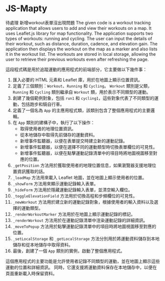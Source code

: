 # JS-Mapty
待處理 新增workout表單沒出現問題
The given code is a workout tracking application that allows users 
to add and view their workouts on a map. 
It uses Leaflet.js library for map functionality. 
The application supports two types of workouts: running and cycling. 
The user can input the details of their workout, such as distance, duration, cadence, 
and elevation gain. The application then displays the workout on the map as a marker 
and also lists it in the workout list. The workouts are stored in local storage, 
allowing the user to retrieve their previous workouts even after refreshing the page.

這段程式碼是用於追蹤運動的應用程式的前端部分，它主要做以下幾件事：

1. 匯入必要的 HTML 元素和 Leaflet 庫，用於在地圖上顯示位置資訊。
2. 定義了三個類別：`Workout`、`Running` 和 `Cycling`。 `Workout` 類別是父類，`Running` 和 `Cycling` 類別繼承自 `Workout` 類，用於表示不同類型的運動。
3. 創建了幾個範例對象，包括 `run1` 和 `cycling1`，這些對象代表了不同類型的運動，包括跑步和騎自行車。
4. 定義了一個名為 `App` 的主應用程式類，該類別包含了整個應用程式的主要邏輯。
5. 在 `App` 類別的建構子中，執行了以下操作：
    - 取得使用者的地理位置資訊。
    - 從本地儲存中取得先前儲存的運動資料。
    - 新增事件監聽器，以便在表單提交時建立新的運動記錄。
    - 新增事件監聽器，以便在選擇不同的運動類型時切換表單欄位的可見性。
    - 新增事件監聽器，以便在點擊運動記錄清單中的項目時將地圖視圖移至對應的位置。
6. `_getPosition` 方法用於獲取使用者的地理位置信息，如果瀏覽器支援地理位置資訊獲取的話。
7. `_loadMap` 方法用來載入 Leaflet 地圖，並在地圖上顯示使用者的位置。
8. `_showForm` 方法用來顯示運動記錄輸入表單。
9. `_hideForm` 方法用於隱藏運動記錄輸入表單，並清空輸入欄位。
10. `_toggleElevationField` 方法用於切換高程和步頻欄位的可見性。
11. `_newWorkout` 方法用於建立新的運動記錄對象，根據使用者的輸入資料以及選擇的運動類型。
12. `_renderWorkoutMarker` 方法用於在地圖上顯示運動記錄的標記。
13. `_renderWorkout` 方法用於在運動記錄清單中渲染運動記錄的詳細資訊。
14. `_moveToPopup` 方法用於點擊運動記錄清單中的項目時將地圖視圖移至對應的位置。
15. `_setLocalStorage` 和 `_getLocalStorage` 方法分別用於將運動資料儲存到本地儲存和從本地儲存中取得資料。
16. 最後，創建了一個 `App` 類別的實例，啟動了整個應用程式。

這個應用程式的主要功能是允許使用者記錄不同類型的運動，並在地圖上顯示這些運動的位置和詳細資訊。 同時，它還支援將運動資料保存在本地儲存中，以便在頁面重新載入時保留資料。
